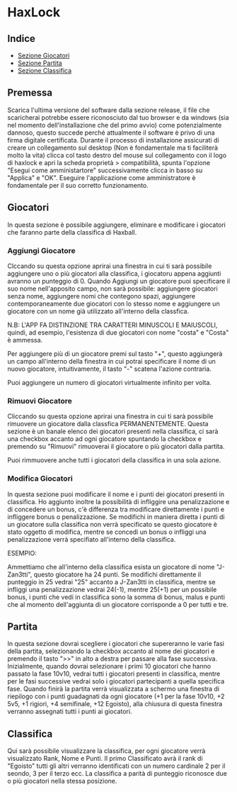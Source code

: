 # HaxLock

## Indice

* [Sezione Giocatori](#giocatori)
* [Sezione Partita](#partita)
* [Sezione Classifica](#classifica)

## Premessa

Scarica l'ultima versione del software dalla sezione release, il file che scaricherai potrebbe essere riconosciuto dal tuo browser e da windows (sia nel momento dell'installazione che del primo avvio) come potenzialmente dannoso, questo succede perché attualmente il software è privo di una firma digitale certificata.
Durante il processo di installazione assicurati di creare un collegamento sul desktop (Non è fondamentale ma ti faciliterà molto la vita) clicca col tasto destro del mouse sul collegamento con il logo di haxlock e apri la scheda proprietà > compatibilità, spunta l'opzione "Esegui come amministartore" successivamente clicca in basso su "Applica" e "OK".
Eseguire l'applicazione come amministratore è fondamentale per il suo corretto funzionamento.

## Giocatori

In questa sezione è possibile aggiungere, eliminare e modificare i giocatori che faranno parte della classifica di Haxball.

### Aggiungi Giocatore

Clccando su questa opzione aprirai una finestra in cui ti sarà possibile aggiungere uno o più giocatori alla classifica, i giocatoru appena aggiunti avranno un punteggio di 0.
Quando Aggiungi un giocatore puoi specificare il suo nome nell'apposito campo, non sarà possibile: aggiungere giocatori senza nome, aggiungere nomi che contegono spazi, aggiungere contemporaneamente due giocatori con lo stesso nome e aggiungere un giocatore con un nome già utilizzato all'interno della classfica.

N.B: L'APP FA DISTINZIONE TRA CARATTERI MINUSCOLI E MAIUSCOLI, quindi, ad esempio, l'esistenza di due giocatori con nome "costa" e "Costa" è ammessa.

Per aggiungere più di un giocatore premi sul tasto "+", questo aggiungerà un campo all'interno della finestra in cui potrai specificare il nome di un nuovo giocatore, intuitivamente, il tasto "-" scatena l'azione contraria.

Puoi aggiungere un numero di giocatori virtualmente infinito per volta.

### Rimuovi Giocatore

Cliccando su questa opzione aprirai una finestra in cui ti sarà possibile rimuovere un giocatore dalla classfica PERMANENTEMENTE.
Questa sezione è un banale elenco dei giocatori presenti nella classifica, ci sarà una checkbox accanto ad ogni giocatore spuntando la checkbox e premendo su "Rimuovi" rimuoverai il giocatore o più giocatori dalla partita.

Puoi rimmuovere anche tutti i giocatori della classifica in una sola azione.

### Modifica Giocatori

In questa sezione puoi modificare il nome e i punti dei giocatori presenti in classifica.
Ho aggiunto inoltre la possibilità di infliggire una penalizzazione e di concedere un bonus, c'è differenza tra modificare direttamente i punti e infliggere bonus o penalizzazione.
Se modifichi in maniera diretta i punti di un giocatore sulla classifica non verrà specificato se questo giocatore è stato oggetto di modifica, mentre se concedi un bonus o infliggi una penalizzazione verrà specifiato all'interno della classifica.

ESEMPIO:

Ammettiamo che all'interno della classifica esista un giocatore di nome "J-Zan3tti", questo giocatore ha 24 punti.
Se modifichi direttamente il punteggio in 25 vedrai "25" accanto a J-Zan3tti in classifica, mentre se infliggi una penalizzazione vedrai 24(-1), mentre 25(+1) per un possibile bonus, i punti che vedi in classifica sono la somma di bonus, malus e punti che al momento dell'aggiunta di un giocatore corrisponde a 0 per tutti e tre.

## Partita

In questa sezione dovrai scegliere i giocatori che supereranno le varie fasi della partita, selezionando la checkbox accanto al nome dei giocatori e premendo il tasto ">>" in alto a destra per passare alla fase successiva.
Inizialmente, quando dovrai selezionare i primi 10 giocatori che hanno passato la fase 10v10, vedrai tutti i giocatori presenti in classifica, mentre per le fasi successive vedrai solo i giocatori partecipanti a quella specifica fase.
Quando finirà la partita verrà visualizzata a schermo una finestra di riepilogo con i punti guadagnati da ogni giocatore (+1 per la fase 10v10, +2 5v5, +1 rigiori, +4 semifinale, +12 Egoisto), alla chiusura di questa finestra verranno assegnati tutti i punti ai giocatori.

## Classifica

Qui sarà possibile visualizzare la classifica, per ogni giocatore verrà visualizzato Rank, Nome e Punti. Il primo Classificato avrà il rank di "Egoisto" tutti gli altri verranno identificati con un numero cardinale 2 per il seondo, 3 per il terzo ecc.
La classifica a parità di punteggio riconosce due o più giocatori nella stessa posizione.
